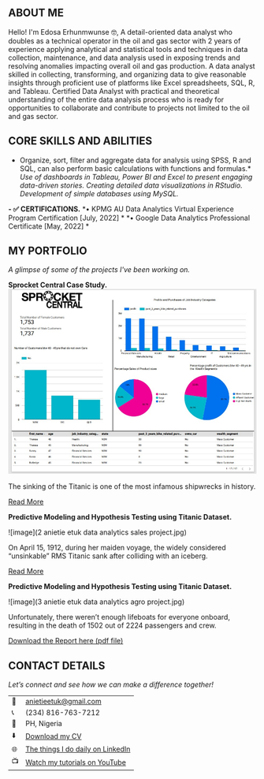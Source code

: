 <!--Section 1: Introduce your self-->
## ABOUT ME

Hello! I'm Edosa Erhunmwunse 🤓, A detail-oriented data analyst who doubles as a technical operator in the oil and gas sector with 2 years of experience applying analytical and statistical tools and techniques in data collection, maintenance, and data analysis used in exposing trends and resolving anomalies impacting overall oil and gas production.
A data analyst skilled in collecting, transforming, and organizing data to give reasonable insights through proficient use of platforms like Excel spreadsheets, SQL, R, and Tableau.
Certified Data Analyst with practical and theoretical understanding of the entire data analysis process who is ready for opportunities to collaborate and contribute to projects not limited to the oil and gas sector.


<!--Mention your top/relevant skills here - core and soft skills-->
## CORE SKILLS AND ABILITIES

* Organize, sort, filter and aggregate data for analysis using SPSS, R and SQL, can also perform basic calculations with functions and formulas.*
*Use of dashboards in Tableau, Power BI and Excel to present engaging data-driven stories.*
*Creating detailed data visualizations in RStudio.*
*Development of simple databases using MySQL.*

**- ✅ CERTIFICATIONS.**
*•	KPMG AU Data Analytics Virtual Experience Program Certification    [July, 2022] *
*•	Google Data Analytics Professional Certificate               [May, 2022] *


<!--Section 2: List 3-4 key projects-->
## MY PORTFOLIO 

*A glimpse of some of the projects I've been working on.*

**Sprocket Central Case Study.**
![image](Screenshot_3.jpg)

The sinking of the Titanic is one of the most infamous shipwrecks in history.


[Read More](https://www.linkedin.com/pulse/predictive-modeling-hypothesis-testing-using-titanic-dataset-anietie/)

**Predictive Modeling and Hypothesis Testing using Titanic Dataset.**

![image](2 anietie etuk data analytics sales project.jpg)

On April 15, 1912, during her maiden voyage, the widely considered “unsinkable” RMS Titanic sank after colliding with an iceberg. 

[Read More](https://www.linkedin.com/pulse/predictive-modeling-hypothesis-testing-using-titanic-dataset-anietie/)

**Predictive Modeling and Hypothesis Testing using Titanic Dataset.**

![image](3 anietie etuk data analytics agro project.jpg)

Unfortunately, there weren’t enough lifeboats for everyone onboard, resulting in the death of 1502 out of 2224 passengers and crew. 

<a href="17 How to Present Data to Executives by Anietie Etuk.pdf">Download the Report here (pdf file)</a>


## CONTACT DETAILS

*Let’s connect and see how we can make a difference together!*
<table>
  <tbody>
    <tr>
      <td>📧</td>
      <td><a href="mailto:anietieetuk@gmail.com">anietieetuk@gmail.com</a></td>
    </tr>
    <tr>
      <td>📞</td>
      <td>(234) 816-763-7212</td>
    </tr>
    <tr>
      <td>📍</td>
      <td>PH, Nigeria</td>
    </tr>
    <tr>
      <td>⬇️</td>
      <td><a href="https://etuk123456.github.io/portfolio1/docs/Profile.pdf">Download my CV</a></td>
    </tr>
    <tr>
      <td>🌐</td>
      <td><a href="https://linkedin.com/in/etukanietie">The things I do daily on LinkedIn</a></td>
    </tr>
    <tr>
      <td>📺</td>
      <td><a href="https://www.youtube.com/@LearnwithEtuk">Watch my tutorials on YouTube</a></td>
    </tr>
  </tbody>
</table>
